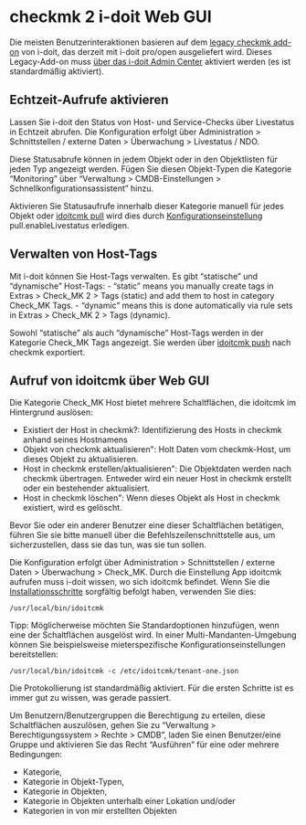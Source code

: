 # checkmk 2 i-doit Web GUI

Die meisten Benutzerinteraktionen basieren auf dem [legacy checkmk add-on](./index.md) von i-doit, das derzeit mit i-doit pro/open ausgeliefert wird. Dieses Legacy-Add-on muss [über das i-doit Admin Center](../index.md) aktiviert werden (es ist standardmäßig aktiviert).

Echtzeit-Aufrufe aktivieren
---------------------------

Lassen Sie i-doit den Status von Host- und Service-Checks über Livestatus in Echtzeit abrufen. Die Konfiguration erfolgt über Administration > Schnittstellen / externe Daten > Überwachung > Livestatus / NDO.

Diese Statusabrufe können in jedem Objekt oder in den Objektlisten für jeden Typ angezeigt werden. Fügen Sie diesen Objekt-Typen die Kategorie “Monitoring” über “Verwaltung > CMDB-Einstellungen > Schnellkonfigurationsassistent” hinzu.

Aktivieren Sie Statusaufrufe innerhalb dieser Kategorie manuell für jedes Objekt oder [idoitcmk pull](h./../checkmk2-bestandsdaten-in-die-cmdb-importieren.md) wird dies durch [Konfigurationseinstellung](./checkmk2-konfiguration.md) pull.enableLivestatus erledigen.

Verwalten von Host-Tags
-----------------------

Mit i-doit können Sie Host-Tags verwalten. Es gibt “statische” und “dynamische” Host-Tags: - “static” means you manually create tags in Extras > Check_MK 2 > Tags (static) and add them to host in category Check_MK Tags. - “dynamic” means this is done automatically via rule sets in Extras > Check_MK 2 > Tags (dynamic).

Sowohl “statische” als auch “dynamische” Host-Tags werden in der Kategorie Check_MK Tags angezeigt. Sie werden über [idoitcmk push](./checkmk2-wato-konfiguration-auf-basis-von-cmdb-daten-generieren.md) nach checkmk exportiert.

Aufruf von idoitcmk über Web GUI
----------------------------------

Die Kategorie Check_MK Host bietet mehrere Schaltflächen, die idoitcmk im Hintergrund auslösen:

*   Existiert der Host in checkmk?\: Identifizierung des Hosts in checkmk anhand seines Hostnamens
*   Objekt von checkmk aktualisieren": Holt Daten vom checkmk-Host, um dieses Objekt zu aktualisieren.
*   Host in checkmk erstellen/aktualisieren": Die Objektdaten werden nach checkmk übertragen. Entweder wird ein neuer Host in checkmk erstellt oder ein bestehender aktualisiert.
*   Host in checkmk löschen": Wenn dieses Objekt als Host in checkmk existiert, wird es gelöscht.

Bevor Sie oder ein anderer Benutzer eine dieser Schaltflächen betätigen, führen Sie sie bitte manuell über die Befehlszeilenschnittstelle aus, um sicherzustellen, dass sie das tun, was sie tun sollen.

Die Konfiguration erfolgt über Administration > Schnittstellen / externe Daten > Überwachung > Check_MK. Durch die Einstellung App idoitcmk aufrufen muss i-doit wissen, wo sich idoitcmk befindet. Wenn Sie die [Installationsschritte](./checkmk2-installation.md) sorgfältig befolgt haben, verwenden Sie dies:

    /usr/local/bin/idoitcmk

Tipp: Möglicherweise möchten Sie Standardoptionen hinzufügen, wenn eine der Schaltflächen ausgelöst wird. In einer Multi-Mandanten-Umgebung können Sie beispielsweise mieterspezifische Konfigurationseinstellungen bereitstellen:

    /usr/local/bin/idoitcmk -c /etc/idoitcmk/tenant-one.json

Die Protokollierung ist standardmäßig aktiviert. Für die ersten Schritte ist es immer gut zu wissen, was gerade passiert.

Um Benutzern/Benutzergruppen die Berechtigung zu erteilen, diese Schaltflächen auszulösen, gehen Sie zu “Verwaltung > Berechtigungssystem > Rechte > CMDB”, laden Sie einen Benutzer/eine Gruppe und aktivieren Sie das Recht “Ausführen” für eine oder mehrere Bedingungen:

*   Kategorie,
*   Kategorie in Objekt-Typen,
*   Kategorie in Objekten,
*   Kategorie in Objekten unterhalb einer Lokation und/oder
*   Kategorien in von mir erstellten Objekten